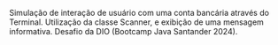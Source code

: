 Simulação de interação de usuário com uma conta bancária através do Terminal. 
Utilização da classe Scanner, e exibição de uma mensagem informativa. 
Desafio da DIO (Bootcamp Java Santander 2024).
